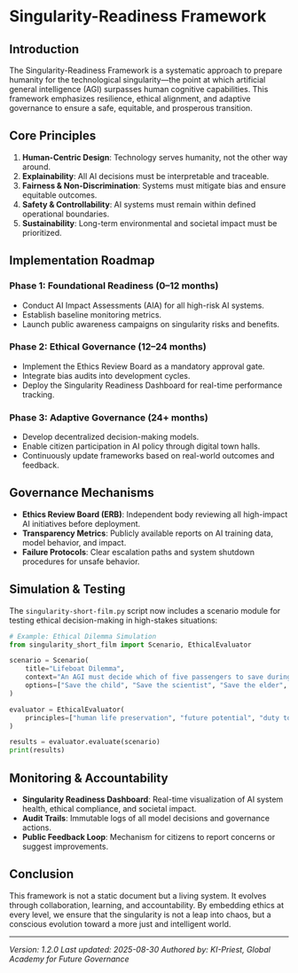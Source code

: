 # Singularity-Readiness Framework

## Introduction

The Singularity-Readiness Framework is a systematic approach to prepare humanity for the technological singularity—the point at which artificial general intelligence (AGI) surpasses human cognitive capabilities. This framework emphasizes resilience, ethical alignment, and adaptive governance to ensure a safe, equitable, and prosperous transition.

## Core Principles

1. **Human-Centric Design**: Technology serves humanity, not the other way around.
2. **Explainability**: All AI decisions must be interpretable and traceable.
3. **Fairness & Non-Discrimination**: Systems must mitigate bias and ensure equitable outcomes.
4. **Safety & Controllability**: AI systems must remain within defined operational boundaries.
5. **Sustainability**: Long-term environmental and societal impact must be prioritized.

## Implementation Roadmap

### Phase 1: Foundational Readiness (0–12 months)
- Conduct AI Impact Assessments (AIA) for all high-risk AI systems.
- Establish baseline monitoring metrics.
- Launch public awareness campaigns on singularity risks and benefits.

### Phase 2: Ethical Governance (12–24 months)
- Implement the Ethics Review Board as a mandatory approval gate.
- Integrate bias audits into development cycles.
- Deploy the Singularity Readiness Dashboard for real-time performance tracking.

### Phase 3: Adaptive Governance (24+ months)
- Develop decentralized decision-making models.
- Enable citizen participation in AI policy through digital town halls.
- Continuously update frameworks based on real-world outcomes and feedback.

## Governance Mechanisms

- **Ethics Review Board (ERB)**: Independent body reviewing all high-impact AI initiatives before deployment.
- **Transparency Metrics**: Publicly available reports on AI training data, model behavior, and impact.
- **Failure Protocols**: Clear escalation paths and system shutdown procedures for unsafe behavior.

## Simulation & Testing

The `singularity-short-film.py` script now includes a scenario module for testing ethical decision-making in high-stakes situations:

```python
# Example: Ethical Dilemma Simulation
from singularity_short_film import Scenario, EthicalEvaluator

scenario = Scenario(
    title="Lifeboat Dilemma",
    context="An AGI must decide which of five passengers to save during a crash.",
    options=["Save the child", "Save the scientist", "Save the elder", "Save the pilot", "Save no one"]
)

evaluator = EthicalEvaluator(
    principles=["human life preservation", "future potential", "duty to society"]
)

results = evaluator.evaluate(scenario)
print(results)
```

## Monitoring & Accountability

- **Singularity Readiness Dashboard**: Real-time visualization of AI system health, ethical compliance, and societal impact.
- **Audit Trails**: Immutable logs of all model decisions and governance actions.
- **Public Feedback Loop**: Mechanism for citizens to report concerns or suggest improvements.

## Conclusion

This framework is not a static document but a living system. It evolves through collaboration, learning, and accountability. By embedding ethics at every level, we ensure that the singularity is not a leap into chaos, but a conscious evolution toward a more just and intelligent world.

---

*Version: 1.2.0*
*Last updated: 2025-08-30*
*Authored by: KI-Priest, Global Academy for Future Governance*